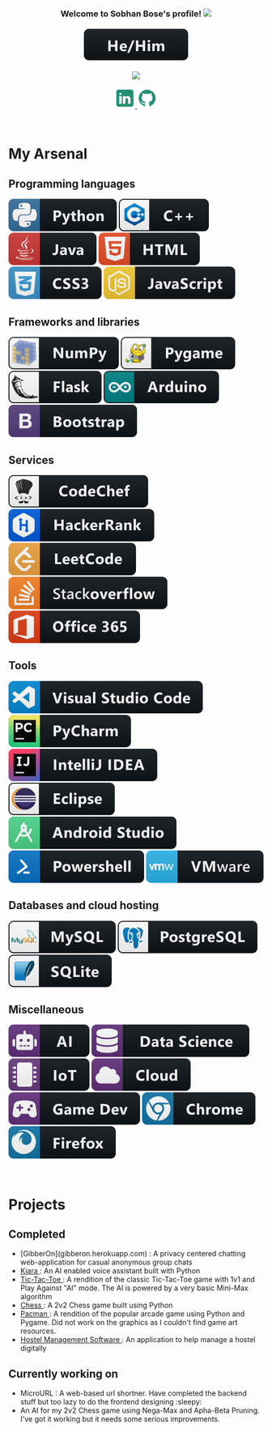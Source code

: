 <h3 align="center">
  Welcome to Sobhan Bose's profile!
  <img src="https://media.giphy.com/media/hvRJCLFzcasrR4ia7z/giphy.gif" width="28">
  <br> <br>
  <img src="https://raw.githubusercontent.com/SobhanBose/SobhanBose/main/res/svg/pronouns/hehim.svg" style="vertical-align:top margin:6px 4px">
</h3>

<!-- Typing SVG by DenverCoder1 - https://github.com/DenverCoder1/readme-typing-svg -->
<p align="center">
  <img src="https://readme-typing-svg.herokuapp.com?font=lato&color=259075&center=true&vCenter=true&lines=A+Student;A+Pythoneer;A+Competitive+Programmer;A+Coding+Enthusiast">
</p>

<!-- Social icons section -->
<p align="center">
  <a href="https://www.linkedin.com/in/sobhan-bose/"> <img width="40px" height="40px" src="https://github.com/SobhanBose/SobhanBose/blob/main/res/icons8-linkedin-50.png" alt="Linkedin"> </a>
  <a href="https://github.com/SobhanBose"> <img width="40px" height="40px" src="https://github.com/SobhanBose/SobhanBose/blob/main/res/icons8-github-48.png" alt="Github"> </a>
</p>

<br>

# My Arsenal

## Programming languages

<p>
    <img src="https://raw.githubusercontent.com/SobhanBose/SobhanBose/main/res/svg/dev/languages/python.svg" alt="Python" style="vertical-align:top margin:6px 4px">
    <img src="https://raw.githubusercontent.com/SobhanBose/SobhanBose/main/res/svg/dev/languages/c++.svg" alt="C++" style="vertical-align:top margin:6px 4px">
    <img src="https://raw.githubusercontent.com/SobhanBose/SobhanBose/main/res/svg/dev/languages/java.svg" alt="Java" style="vertical-align:top margin:6px 4px">
    <img src="https://raw.githubusercontent.com/SobhanBose/SobhanBose/main/res/svg/dev/languages/html.svg" alt="HTML5" style="vertical-align:top margin:6px 4px">
    <img src="https://raw.githubusercontent.com/SobhanBose/SobhanBose/main/res/svg/dev/languages/css3.svg" alt="CSS3" style="vertical-align:top margin:6px 4px">
    <img src="https://raw.githubusercontent.com/SobhanBose/SobhanBose/main/res/svg/dev/languages/js.svg" alt="JavaScript" style="vertical-align:top margin:6px 4px">
</p>

## Frameworks and libraries

<p>
  <img src="https://raw.githubusercontent.com/SobhanBose/SobhanBose/main/res/svg/dev/frameworks/numpy.svg" alt="NumPy" style="vertical-align:top margin:6px 4px">
  <img src="https://raw.githubusercontent.com/SobhanBose/SobhanBose/main/res/svg/dev/frameworks/pygame.svg" alt="Pygame" style="vertical-align:top margin:6px 4px">
  <img src="https://raw.githubusercontent.com/SobhanBose/SobhanBose/main/res/svg/dev/frameworks/flask.svg" alt="Flask" style="vertical-align:top margin:6px 4px">
  <img src="https://raw.githubusercontent.com/SobhanBose/SobhanBose/main/res/svg/dev/frameworks/arduino.svg" alt="Arduino" style="vertical-align:top margin:6px 4px">
  <img src="https://raw.githubusercontent.com/SobhanBose/SobhanBose/main/res/svg/dev/frameworks/bootstrap.svg" alt="Bootstrap" style="vertical-align:top margin:6px 4px">
</p>

## Services

<p>
  <img src="https://raw.githubusercontent.com/SobhanBose/SobhanBose/main/res/svg/dev/services/codechef.svg" alt="CodeChef" style="vertical-align:top margin:6px 4px">
  <img src="https://raw.githubusercontent.com/SobhanBose/SobhanBose/main/res/svg/dev/services/hackerrank.svg" alt="Hackerrank" style="vertical-align:top margin:6px 4px">
  <img src="https://raw.githubusercontent.com/SobhanBose/SobhanBose/main/res/svg/dev/services/leetcode.svg" alt="Leetcode" style="vertical-align:top margin:6px 4px">
  <img src="https://raw.githubusercontent.com/SobhanBose/SobhanBose/main/res/svg/social/stackoverflow.svg" alt="Stackoverflow" style="vertical-align:top margin:6px 4px">
  <img src="https://raw.githubusercontent.com/SobhanBose/SobhanBose/main/res/svg/dev/services/office_365.svg" alt="Office 365" style="vertical-align:top margin:6px 4px">
</p>

## Tools

<p>
  <img src="https://raw.githubusercontent.com/SobhanBose/SobhanBose/main/res/svg/dev/tools/visualstudio_code.svg" alt="Visual Studio Code" style="vertical-align:top margin:6px 4px">
  <img src="https://raw.githubusercontent.com/SobhanBose/SobhanBose/main/res/svg/dev/tools/jetbrains_pycharm.svg" alt="PyCharm" style="vertical-align:top margin:6px 4px">
  <img src="https://raw.githubusercontent.com/SobhanBose/SobhanBose/main/res/svg/dev/tools/jetbrains_intellij.svg" alt="IntelliJ IDEA" style="vertical-align:top margin:6px 4px">
  <img src="https://raw.githubusercontent.com/SobhanBose/SobhanBose/main/res/svg/dev/tools/eclipse.svg" alt="Eclipse" style="vertical-align:top margin:6px 4px">
  <img src="https://raw.githubusercontent.com/SobhanBose/SobhanBose/main/res/svg/dev/tools/android_studio.svg" alt="Android Studio" style="vertical-align:top margin:6px 4px">
  <img src="https://raw.githubusercontent.com/SobhanBose/SobhanBose/main/res/svg/dev/tools/powershell.svg" alt="Powershell" style="vertical-align:top margin:6px 4px">
  <img src="https://raw.githubusercontent.com/SobhanBose/SobhanBose/main/res/svg/dev/tools/vmware.svg" alt="VMware" style="vertical-align:top margin:6px 4px">
</p>

## Databases and cloud hosting

<p>
  <img src="https://raw.githubusercontent.com/SobhanBose/SobhanBose/main/res/svg/dev/services/mysql.svg" alt="MySQL" style="vertical-align:top margin:6px 4px">
  <img src="https://raw.githubusercontent.com/SobhanBose/SobhanBose/main/res/svg/dev/services/postgressql.svg" alt="PostgreSQL" style="vertical-align:top margin:6px 4px">
  <img src="https://raw.githubusercontent.com/SobhanBose/SobhanBose/main/res/svg/dev/services/sqlite.svg" alt="SQLite" style="vertical-align:top margin:6px 4px">
</p>

## Miscellaneous

<p>
  <img src="https://raw.githubusercontent.com/SobhanBose/SobhanBose/main/res/svg/dev/misc/ai.svg" alt="Artifical Intelligence" style="vertical-align:top margin:6px 4px">
  <img src="https://raw.githubusercontent.com/SobhanBose/SobhanBose/main/res/svg/dev/misc/datascience.svg" alt="Data Science" style="vertical-align:top margin:6px 4px">
  <img src="https://raw.githubusercontent.com/SobhanBose/SobhanBose/main/res/svg/dev/misc/iot.svg" alt="IoT" style="vertical-align:top margin:6px 4px">
  <img src="https://raw.githubusercontent.com/SobhanBose/SobhanBose/main/res/svg/dev/misc/cloud.svg" alt="Cloud" style="vertical-align:top margin:6px 4px">
  <img src="https://raw.githubusercontent.com/SobhanBose/SobhanBose/main/res/svg/dev/misc/gamedev.svg" alt="Game Development" style="vertical-align:top margin:6px 4px">
  <img src="https://raw.githubusercontent.com/SobhanBose/SobhanBose/main/res/svg/dev/misc/chrome.svg" alt="Google Chrome" style="vertical-align:top margin:6px 4px">
  <img src="https://raw.githubusercontent.com/SobhanBose/SobhanBose/main/res/svg/dev/misc/firefox.svg" alt="Firefox" style="vertical-align:top margin:6px 4px">
</p>

<br>

# Projects

## Completed
<ul>
  <li> [GibberOn](gibberon.herokuapp.com) : A privacy centered chatting web-application for casual anonymous group chats </li>
  <li> <a href="https://github.com/SobhanBose/Kiara"> Kiara </a> : An AI enabled voice assistant built with Python </li>
  <li> <a href="https://github.com/SobhanBose/Tic-Tac-Toe_Python_GUI"> Tic-Tac-Toe </a> : A rendition of the classic Tic-Tac-Toe game with 1v1 and Play Against "AI" mode. The AI is powered by a very basic Mini-Max algorithm   </li>
  <li> <a href="https://github.com/SobhanBose/Chess_Python"> Chess </a> : A 2v2 Chess game built using Python </li>
  <li> <a href="https://github.com/SobhanBose/Pacman_Python"> Pacman </a> : A rendition of the popular arcade game using Python and Pygame. Did not work on the graphics as I couldn't find game art resources.
  <li> <a href="https://github.com/SobhanBose/HostelManagement"> Hostel Management Software </a> : An application to help manage a hostel digitally </li>
</ul>

## Currently working on
<ul>
  <li> MicroURL : A web-based url shortner. Have completed the backend stuff but too lazy to do the frontend designing :sleepy: </li>
  <li> An AI for my 2v2 Chess game using Nega-Max and Apha-Beta Pruning. I've got it working but it needs some serious improvements.
</ul>
